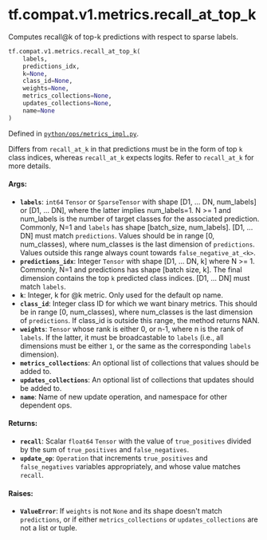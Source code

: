 <div itemscope itemtype="http://developers.google.com/ReferenceObject">
<meta itemprop="name" content="tf.compat.v1.metrics.recall_at_top_k" />
<meta itemprop="path" content="Stable" />
</div>

# tf.compat.v1.metrics.recall_at_top_k

Computes recall@k of top-k predictions with respect to sparse labels.

``` python
tf.compat.v1.metrics.recall_at_top_k(
    labels,
    predictions_idx,
    k=None,
    class_id=None,
    weights=None,
    metrics_collections=None,
    updates_collections=None,
    name=None
)
```



Defined in [`python/ops/metrics_impl.py`](/code/stable/tensorflow/python/ops/metrics_impl.py).

<!-- Placeholder for "Used in" -->

Differs from `recall_at_k` in that predictions must be in the form of top `k`
class indices, whereas `recall_at_k` expects logits. Refer to `recall_at_k`
for more details.

#### Args:


* <b>`labels`</b>: `int64` `Tensor` or `SparseTensor` with shape
  [D1, ... DN, num_labels] or [D1, ... DN], where the latter implies
  num_labels=1. N >= 1 and num_labels is the number of target classes for
  the associated prediction. Commonly, N=1 and `labels` has shape
  [batch_size, num_labels]. [D1, ... DN] must match `predictions`. Values
  should be in range [0, num_classes), where num_classes is the last
  dimension of `predictions`. Values outside this range always count
  towards `false_negative_at_<k>`.
* <b>`predictions_idx`</b>: Integer `Tensor` with shape [D1, ... DN, k] where N >= 1.
  Commonly, N=1 and predictions has shape [batch size, k]. The final
  dimension contains the top `k` predicted class indices. [D1, ... DN] must
  match `labels`.
* <b>`k`</b>: Integer, k for @k metric. Only used for the default op name.
* <b>`class_id`</b>: Integer class ID for which we want binary metrics. This should be
  in range [0, num_classes), where num_classes is the last dimension of
  `predictions`. If class_id is outside this range, the method returns NAN.
* <b>`weights`</b>: `Tensor` whose rank is either 0, or n-1, where n is the rank of
  `labels`. If the latter, it must be broadcastable to `labels` (i.e., all
  dimensions must be either `1`, or the same as the corresponding `labels`
  dimension).
* <b>`metrics_collections`</b>: An optional list of collections that values should
  be added to.
* <b>`updates_collections`</b>: An optional list of collections that updates should
  be added to.
* <b>`name`</b>: Name of new update operation, and namespace for other dependent ops.


#### Returns:


* <b>`recall`</b>: Scalar `float64` `Tensor` with the value of `true_positives` divided
  by the sum of `true_positives` and `false_negatives`.
* <b>`update_op`</b>: `Operation` that increments `true_positives` and
  `false_negatives` variables appropriately, and whose value matches
  `recall`.


#### Raises:


* <b>`ValueError`</b>: If `weights` is not `None` and its shape doesn't match
`predictions`, or if either `metrics_collections` or `updates_collections`
are not a list or tuple.